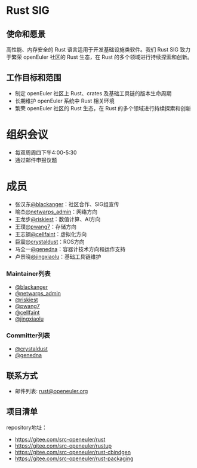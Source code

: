 
# Rust SIG

## 使命和愿景
高性能、内存安全的 Rust 语言适用于开发基础设施类软件。我们 Rust SIG 致力于繁荣 openEuler 社区的 Rust 生态，在 Rust 的多个领域进行持续探索和创新。

## 工作目标和范围

- 制定 openEuler 社区上 Rust、crates 及基础工具链的版本生命周期
- 长期维护 openEuler 系统中 Rust 相关环境
- 繁荣 openEuler 社区的 Rust 生态，在 Rust 的多个领域进行持续探索和创新

# 组织会议

- 每双周周四下午4:00-5:30
- 通过邮件申报议题


# 成员

- 张汉东[@blackanger](https://gitee.com/blackanger)：社区合作、SIG组宣传
- 喻杰[@netwarps_admin](https://gitee.com/netwarps_admin)：网络方向
- 王龙步[@riskiest](https://gitee.com/riskiest)：数值计算、AI方向
- 王璞[@pwang7](https://gitee.com/pwang7)：存储方向
- 王志钢[@cellfaint](https://gitee.com/cellfaint)：虚拟化方向
- 巨震[@crystaldust](https://gitee.com/crystaldust)：ROS方向
- 马全一[@genedna](https://gitee.com/genedna)：容器计技术方向和运作支持
- 卢景晓[@jingxiaolu](https://gitee.com/jingxiaolu)：基础工具链维护



### Maintainer列表
- [@blackanger](https://gitee.com/blackanger)
- [@netwarps_admin](https://gitee.com/netwarps_admin)
- [@riskiest](https://gitee.com/riskiest)
- [@pwang7](https://gitee.com/pwang7)
- [@cellfaint](https://gitee.com/cellfaint)
- [@jingxiaolu](https://gitee.com/jingxiaolu)


### Committer列表
- [@crystaldust](https://gitee.com/crystaldust)
- [@genedna](https://gitee.com/genedna)



## 联系方式

- 邮件列表: rust@openeuler.org


## 项目清单

repository地址：

- https://gitee.com/src-openeuler/rust
- https://gitee.com/src-openeuler/rustup
- https://gitee.com/src-openeuler/rust-cbindgen
- https://gitee.com/src-openeuler/rust-packaging
